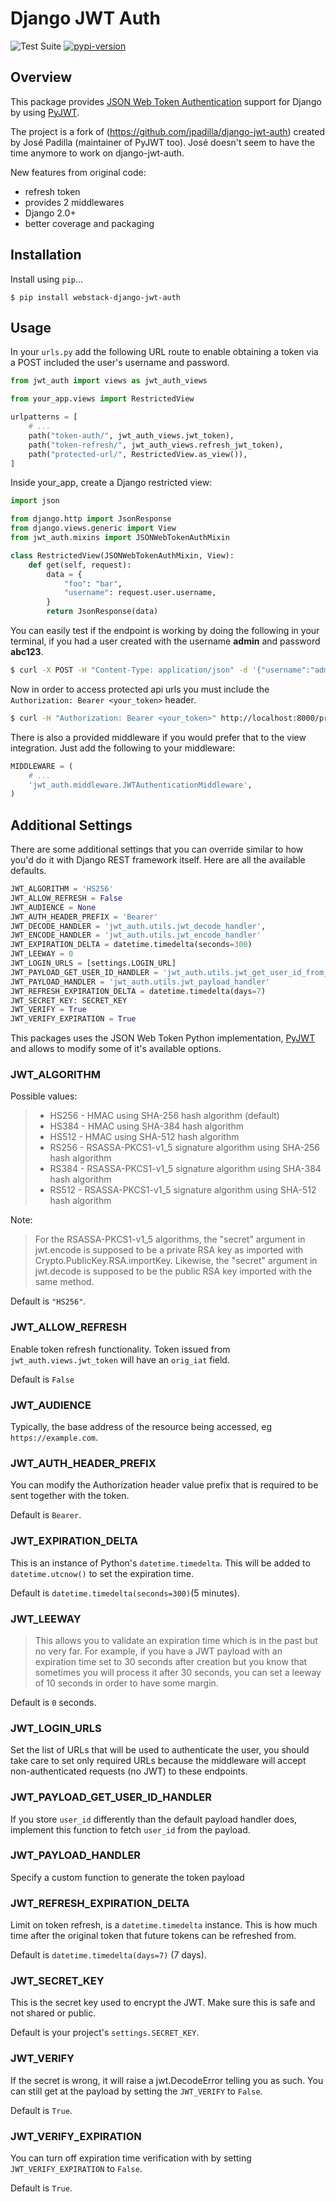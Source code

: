 # Django JWT Auth

![Test Suite](https://github.com/webstack/django-jwt-auth/workflows/Test%20Suite/badge.svg)
[![pypi-version]][pypi]

## Overview
This package provides [JSON Web Token
Authentication](http://tools.ietf.org/html/draft-ietf-oauth-json-web-token)
support for Django by using [PyJWT](https://github.com/jpadilla/pyjwt).

The project is a fork of (https://github.com/jpadilla/django-jwt-auth) created
by José Padilla (maintainer of PyJWT too). José doesn't seem to have the time
anymore to work on django-jwt-auth.

New features from original code:

- refresh token
- provides 2 middlewares
- Django 2.0+
- better coverage and packaging

## Installation

Install using `pip`...

```shell
$ pip install webstack-django-jwt-auth
```

## Usage

In your `urls.py` add the following URL route to enable obtaining a token via a
POST included the user's username and password.

```python
from jwt_auth import views as jwt_auth_views

from your_app.views import RestrictedView

urlpatterns = [
    # ...
    path("token-auth/", jwt_auth_views.jwt_token),
    path("token-refresh/", jwt_auth_views.refresh_jwt_token),
    path("protected-url/", RestrictedView.as_view()),
]
```

Inside your_app, create a Django restricted view:

```python
import json

from django.http import JsonResponse
from django.views.generic import View
from jwt_auth.mixins import JSONWebTokenAuthMixin

class RestrictedView(JSONWebTokenAuthMixin, View):
    def get(self, request):
        data = {
            "foo": "bar",
            "username": request.user.username,
        }
        return JsonResponse(data)
```

You can easily test if the endpoint is working by doing the following in your
terminal, if you had a user created with the username **admin** and password
**abc123**.

```bash
$ curl -X POST -H "Content-Type: application/json" -d '{"username":"admin","password":"abc123"}' http://localhost:8000/token-auth/
```

Now in order to access protected api urls you must include the `Authorization:
Bearer <your_token>` header.

```bash
$ curl -H "Authorization: Bearer <your_token>" http://localhost:8000/protected-url/
```

There is also a provided middleware if you would prefer that to the view
integration.  Just add the following to your middleware:

```python
MIDDLEWARE = (
    # ...
    'jwt_auth.middleware.JWTAuthenticationMiddleware',
)
```

## Additional Settings
There are some additional settings that you can override similar to how you'd do
it with Django REST framework itself. Here are all the available defaults.

```python
JWT_ALGORITHM = 'HS256'
JWT_ALLOW_REFRESH = False
JWT_AUDIENCE = None
JWT_AUTH_HEADER_PREFIX = 'Bearer'
JWT_DECODE_HANDLER = 'jwt_auth.utils.jwt_decode_handler',
JWT_ENCODE_HANDLER = 'jwt_auth.utils.jwt_encode_handler'
JWT_EXPIRATION_DELTA = datetime.timedelta(seconds=300)
JWT_LEEWAY = 0
JWT_LOGIN_URLS = [settings.LOGIN_URL]
JWT_PAYLOAD_GET_USER_ID_HANDLER = 'jwt_auth.utils.jwt_get_user_id_from_payload_handler'
JWT_PAYLOAD_HANDLER = 'jwt_auth.utils.jwt_payload_handler'
JWT_REFRESH_EXPIRATION_DELTA = datetime.timedelta(days=7)
JWT_SECRET_KEY: SECRET_KEY
JWT_VERIFY = True
JWT_VERIFY_EXPIRATION = True
```
This packages uses the JSON Web Token Python implementation,
[PyJWT](https://github.com/progrium/pyjwt) and allows to modify some of it's
available options.

### JWT_ALGORITHM

Possible values:

> * HS256 - HMAC using SHA-256 hash algorithm (default)
> * HS384 - HMAC using SHA-384 hash algorithm
> * HS512 - HMAC using SHA-512 hash algorithm
> * RS256 - RSASSA-PKCS1-v1_5 signature algorithm using SHA-256 hash algorithm
> * RS384 - RSASSA-PKCS1-v1_5 signature algorithm using SHA-384 hash algorithm
> * RS512 - RSASSA-PKCS1-v1_5 signature algorithm using SHA-512 hash algorithm

Note:
> For the RSASSA-PKCS1-v1_5 algorithms, the "secret" argument in jwt.encode is
> supposed to be a private RSA key as imported with
> Crypto.PublicKey.RSA.importKey. Likewise, the "secret" argument in jwt.decode
> is supposed to be the public RSA key imported with the same method.

Default is `"HS256"`.

### JWT_ALLOW_REFRESH
Enable token refresh functionality. Token issued from `jwt_auth.views.jwt_token`
will have an `orig_iat` field.

Default is `False`

### JWT_AUDIENCE

Typically, the base address of the resource being accessed, eg `https://example.com`.

### JWT_AUTH_HEADER_PREFIX
You can modify the Authorization header value prefix that is required to be sent
together with the token.

Default is `Bearer`.

### JWT_EXPIRATION_DELTA
This is an instance of Python's `datetime.timedelta`. This will be added to
`datetime.utcnow()` to set the expiration time.

Default is `datetime.timedelta(seconds=300)`(5 minutes).

### JWT_LEEWAY

> This allows you to validate an expiration time which is in the past but no
> very far. For example, if you have a JWT payload with an expiration time set
> to 30 seconds after creation but you know that sometimes you will process it
> after 30 seconds, you can set a leeway of 10 seconds in order to have some
> margin.

Default is `0` seconds.

### JWT_LOGIN_URLS

Set the list of URLs that will be used to authenticate the user, you should take
care to set only required URLs because the middleware will accept
non-authenticated requests (no JWT) to these endpoints.

### JWT_PAYLOAD_GET_USER_ID_HANDLER
If you store `user_id` differently than the default payload handler does,
implement this function to fetch `user_id` from the payload.

### JWT_PAYLOAD_HANDLER
Specify a custom function to generate the token payload

### JWT_REFRESH_EXPIRATION_DELTA
Limit on token refresh, is a `datetime.timedelta` instance. This is how much
time after the original token that future tokens can be refreshed from.

Default is `datetime.timedelta(days=7)` (7 days).

### JWT_SECRET_KEY
This is the secret key used to encrypt the JWT. Make sure this is safe and not
shared or public.

Default is your project's `settings.SECRET_KEY`.

### JWT_VERIFY

If the secret is wrong, it will raise a jwt.DecodeError telling you as such. You
can still get at the payload by setting the `JWT_VERIFY` to `False`.

Default is `True`.

### JWT_VERIFY_EXPIRATION

You can turn off expiration time verification with by setting
`JWT_VERIFY_EXPIRATION` to `False`.

Default is `True`.

[pypi-version]: https://img.shields.io/pypi/v/webstack-django-jwt-auth.svg
[pypi]: https://pypi.python.org/pypi/webstack-django-jwt-auth
